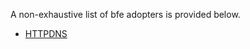 A non-exhaustive list of bfe adopters is provided below.

* [HTTPDNS](https://cloud.baidu.com/product/httpdns.html)

